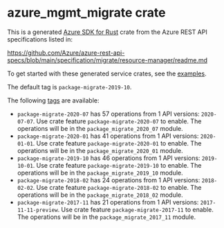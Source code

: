# azure_mgmt_migrate crate

This is a generated [Azure SDK for Rust](https://github.com/Azure/azure-sdk-for-rust) crate from the Azure REST API specifications listed in:

https://github.com/Azure/azure-rest-api-specs/blob/main/specification/migrate/resource-manager/readme.md

To get started with these generated service crates, see the [examples](https://github.com/Azure/azure-sdk-for-rust/blob/main/services/README.md#examples).

The default tag is `package-migrate-2019-10`.

The following [tags](https://github.com/Azure/azure-sdk-for-rust/blob/main/services/tags.md) are available:

- `package-migrate-2020-07` has 57 operations from 1 API versions: `2020-07-07`. Use crate feature `package-migrate-2020-07` to enable. The operations will be in the `package_migrate_2020_07` module.
- `package-migrate-2020-01` has 41 operations from 1 API versions: `2020-01-01`. Use crate feature `package-migrate-2020-01` to enable. The operations will be in the `package_migrate_2020_01` module.
- `package-migrate-2019-10` has 46 operations from 1 API versions: `2019-10-01`. Use crate feature `package-migrate-2019-10` to enable. The operations will be in the `package_migrate_2019_10` module.
- `package-migrate-2018-02` has 24 operations from 1 API versions: `2018-02-02`. Use crate feature `package-migrate-2018-02` to enable. The operations will be in the `package_migrate_2018_02` module.
- `package-migrate-2017-11` has 21 operations from 1 API versions: `2017-11-11-preview`. Use crate feature `package-migrate-2017-11` to enable. The operations will be in the `package_migrate_2017_11` module.